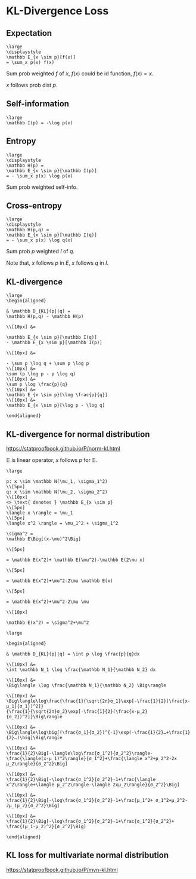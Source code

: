 # KL-Divergence Loss

## Expectation

```meth
\large
\displaystyle
\mathbb E_{x \sim p}[f(x)] 
= \sum_x p(x) f(x)
```

Sum prob weighted $f$ of $x$,
$f(x)$ could be id function,
$f(x) = x$.

$x$ follows prob dist $p$.


## Self-information

```meth
\large
\mathbb I(p) = -\log p(x)
 ```

## Entropy

```meth
\large
\displaystyle
\mathbb H(p) = 
\mathbb E_{x \sim p}[\mathbb I(p)]
= - \sum_x p(x) \log p(x)
```

Sum prob weighted self-info.


## Cross-entropy


```meth
\large
\displaystyle
\mathbb H(p,q) = 
\mathbb E_{x \sim p}[\mathbb I(q)]
= - \sum_x p(x) \log q(x)
```

Sum prob $p$ weighted $I$ of $q$.

Note that,
$x$ follows $p$ in $E$,
$x$ follows $q$ in $I$.



## KL-divergence


```meth
\large
\begin{aligned}

& \mathbb D_{KL}(p||q) = 
\mathbb H(p,q) - \mathbb H(p)

\\[10px] &=

\mathbb E_{x \sim p}[\mathbb I(q)] 
- \mathbb E_{x \sim p}[\mathbb I(p)]

\\[10px] &=

- \sum p \log q + \sum p \log p
\\[10px] &=
\sum (p \log p - p \log q)
\\[10px] &=
\sum p \log \frac{p}{q}
\\[10px] &=
\mathbb E_{x \sim p}[\log \frac{p}{q}]
\\[10px] &=
\mathbb E_{x \sim p}[\log p - \log q]

\end{aligned}
```



## KL-divergence for normal distribution


https://statproofbook.github.io/P/norm-kl.html

$\mathbb E$ is linear operator,
$x$ follows $p$ for $\mathbb E$.

```meth
\large

p: x \sim \mathbb N(\mu_1, \sigma_1^2)
\\[5px]
q: x \sim \mathbb N(\mu_2, \sigma_2^2)
\\[10px]
<> \text{ denotes } \mathbb E_{x \sim p}
\\[5px]
\langle x \rangle = \mu_1
\\[5px]
\langle x^2 \rangle = \mu_1^2 + \sigma_1^2
```

```meth
\sigma^2 =
\mathbb E\Big[(x-\mu)^2\Big]

\\[5px]

= \mathbb E(x^2)+ \mathbb E(\mu^2)-\mathbb E(2\mu x)

\\[5px]

= \mathbb E(x^2)+\mu^2-2\mu \mathbb E(x)

\\[5px]

= \mathbb E(x^2)+\mu^2-2\mu \mu

\\[10px]

\mathbb E(x^2) = \sigma^2+\mu^2

```

```meth
\large

\begin{aligned}

& \mathbb D_{KL}(p||q) = \int p \log \frac{p}{q}dx

\\[10px] &=
\int \mathbb N_1 \log \frac{\mathbb N_1}{\mathbb N_2} dx

\\[10px] &=
\Big\langle \log \frac{\mathbb N_1}{\mathbb N_2} \Big\rangle

\\[10px] &=
\Big\langle\log\frac{\frac{1}{\sqrt{2π}σ_1}\exp[-\frac{1}{2}(\frac{x-μ_1}{σ_1})^2]}
{\frac{1}{\sqrt{2π}σ_2}\exp[-\frac{1}{2}(\frac{x-μ_2}{σ_2})^2]}\Big\rangle

\\[10px] &=
\Big\langle\log\big[(\frac{σ_1}{σ_2})^{-1}\exp(-\frac{1}{2}…+\frac{1}{2}…)\big]\Big\rangle

\\[10px] &=
\frac{1}{2}\Big[-\langle\log\frac{σ_1^2}{σ_2^2}\rangle-\frac{\langle(x-μ_1)^2\rangle}{σ_1^2}+\frac{\langle x^2+μ_2^2-2x μ_2\rangle}{σ_2^2}\Big]

\\[10px] &=
\frac{1}{2}\Big[-\log\frac{σ_1^2}{σ_2^2}-1+\frac{\langle x^2\rangle+\langle μ_2^2\rangle-\langle 2xμ_2\rangle}{σ_2^2}\Big]

\\[10px] &=
\frac{1}{2}\Big[-\log\frac{σ_1^2}{σ_2^2}-1+\frac{μ_1^2+ σ_1^2+μ_2^2-2μ_1μ_2}{σ_2^2}\Big]

\\[10px] &=
\frac{1}{2}\Big[-\log\frac{σ_1^2}{σ_2^2}-1+\frac{σ_1^2}{σ_2^2}+ \frac{(μ_1-μ_2)^2}{σ_2^2}\Big]

\end{aligned}
```



## KL loss for multivariate normal distribution 

https://statproofbook.github.io/P/mvn-kl.html









<link rel="stylesheet" href="https://cdn.jsdelivr.net/npm/katex@0.16.10/dist/katex.min.css" integrity="sha384-wcIxkf4k558AjM3Yz3BBFQUbk/zgIYC2R0QpeeYb+TwlBVMrlgLqwRjRtGZiK7ww" crossorigin="anonymous">
<script defer src="https://cdn.jsdelivr.net/npm/katex@0.16.10/dist/katex.min.js" integrity="sha384-hIoBPJpTUs74ddyc4bFZSM1TVlQDA60VBbJS0oA934VSz82sBx1X7kSx2ATBDIyd" crossorigin="anonymous"></script>
<script src="https://cainy19com.github.io/katex/format.js"><script>












